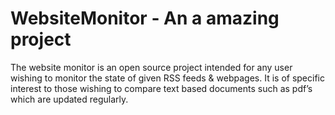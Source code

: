 WebsiteMonitor - An a amazing project
==============

The website monitor is an open source project intended for any user wishing to monitor the state of given RSS feeds &amp; webpages. It is of specific interest to those wishing to compare text based documents such as pdf’s which are updated regularly.
